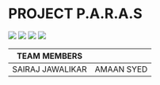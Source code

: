 # PROJECT P.A.R.A.S

<a href='https://tbssciencesociety.github.io/project-paras'><img src="https://img.shields.io/badge/PROJECT-P.A.R.A.S-9cf.svg?logo=probot"></a>
<a href=''><img src="https://img.shields.io/badge/Raspberry-Pi-red.svg?logo=raspberrypi"></a>
<a href='https://www.python.org/'><img src="https://img.shields.io/badge/Python-3-blue.svg?style=flat&logo=python"></a>
<a href='LICENSE'><img src="https://img.shields.io/badge/License-MIT-brightgreen.svg"></a>


| TEAM MEMBERS||
|--------------|--------------|
| SAIRAJ JAWALIKAR | AMAAN SYED |


